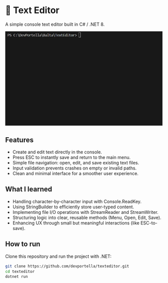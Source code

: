 # 📝 Text Editor

A simple console text editor built in C# / .NET 8.

<p align="left">
  <img src="./demo-texteditor.gif" alt="TextEditor Demo" width="500"/>
</p>

## Features

- Create and edit text directly in the console.
- Press ESC to instantly save and return to the main menu.
- Simple file navigation: open, edit, and save existing text files.
- Input validation prevents crashes on empty or invalid paths.
- Clean and minimal interface for a smoother user experience.

## What I learned

- Handling character-by-character input with Console.ReadKey.
- Using StringBuilder to efficiently store user-typed content.
- Implementing file I/O operations with StreamReader and StreamWriter.
- Structuring logic into clear, reusable methods (Menu, Open, Edit, Save).
- Enhancing UX through small but meaningful interactions (like ESC-to-save).

## How to run

Clone this repository and run the project with .NET:

```bash
git clone https://github.com/devportella/texteditor.git
cd texteditor
dotnet run
```